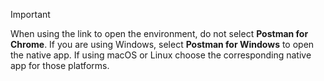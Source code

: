 > [!IMPORTANT]
> When using the link to open the environment, do not select **Postman for Chrome**. If you are using Windows, select **Postman for Windows** to open the native app. If using macOS or Linux choose the corresponding native app for those platforms.